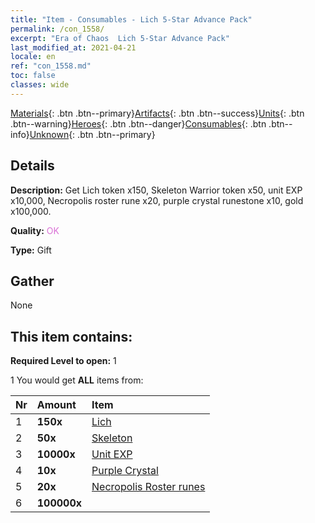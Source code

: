 ```yaml
---
title: "Item - Consumables - Lich 5-Star Advance Pack"
permalink: /con_1558/
excerpt: "Era of Chaos  Lich 5-Star Advance Pack"
last_modified_at: 2021-04-21
locale: en
ref: "con_1558.md"
toc: false
classes: wide
---
```

 [Materials](/Items/){: .btn .btn--primary}[Artifacts](/Items/Artifacts/){: .btn .btn--success}[Units](/Items/Units/){: .btn .btn--warning}[Heroes](/Items/Heroes/){: .btn .btn--danger}[Consumables](/Items/Consumables/){: .btn .btn--info}[Unknown](/Items/Unknown/){: .btn .btn--primary}

## Details
 **Description:** Get Lich token x150, Skeleton Warrior token x50, unit EXP x10,000, Necropolis roster rune x20, purple crystal runestone x10, gold x100,000.

 **Quality:** <span style="color: #DA70D6">OK</span>

 **Type:** Gift

## Gather

  None

## This item contains:

 **Required Level to open:** 1

 1 You would get **ALL** items  from:

  | Nr | Amount |     Item    |
  |:---|:-------|:------------|
  | 1 |  **150x** | [Lich](/Items/unt_212/) |  | 
  | 2 |  **50x** | [Skeleton](/Items/unt_208/) |  | 
  | 3 |  **10000x** | [Unit EXP](/Items/con_902/) |  | 
  | 4 |  **10x** | [Purple Crystal](/Items/con_720/) |  | 
  | 5 |  **20x** | [Necropolis Roster runes](/Items/con_755/) |  | 
  | 6 |  **100000x** | <i class="fas fa-coins"/> |  | 
